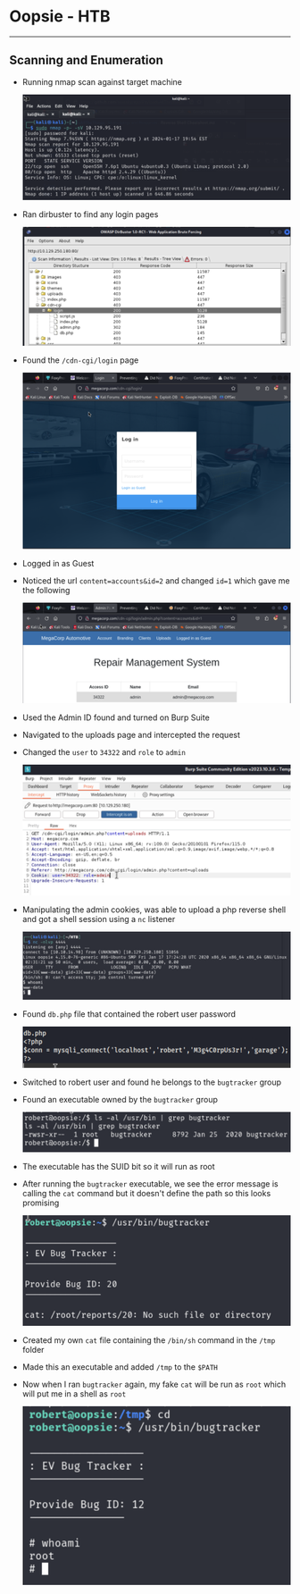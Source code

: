 # Oopsie - HTB

***

## Scanning and Enumeration

- Running nmap scan against target machine

    ![Nmap Results](screenshots/2024-01-17-17-10-48.png)

- Ran dirbuster to find any login pages

    ![Dirbuster results](screenshots/2024-01-17-17-54-30.png)

- Found the `/cdn-cgi/login` page 
  
    ![Login screen](screenshots/2024-01-17-17-55-04.png)

- Logged in as Guest
- Noticed the url `content=accounts&id=2` and changed `id=1` which gave me the following

    ![Admin Account ID](screenshots/2024-01-17-18-01-08.png)

- Used the Admin ID found and turned on Burp Suite
- Navigated to the uploads page and intercepted the request
- Changed the `user` to `34322` and `role` to `admin`

    ![Request manipulation](screenshots/2024-01-17-18-05-15.png)

- Manipulating the admin cookies, was able to upload a php reverse shell and got a shell session using a `nc` listener

    ![NC shell connection](screenshots/2024-01-17-18-32-31.png)

- Found `db.php` file that contained the robert user password

    ![db.php contents](screenshots/2024-01-17-18-50-10.png)

- Switched to robert user and found he belongs to the `bugtracker` group
- Found an executable owned by the `bugtracker` group

    ![Bugtracker executable](screenshots/2024-01-17-18-51-07.png)

- The executable has the SUID bit so it will run as root
- After running the `bugtracker` executable, we see the error message is calling the `cat` command but it doesn't define the path so this looks promising

    ![bugtracker error](screenshots/2024-01-17-19-01-26.png)

- Created my own `cat` file containing the `/bin/sh` command in the `/tmp` folder
- Made this an executable and added `/tmp` to the `$PATH`
- Now when I ran `bugtracker` again, my fake `cat` will be run as `root` which will put me in a shell as `root`

    ![Root shell](screenshots/2024-01-17-19-03-36.png)
